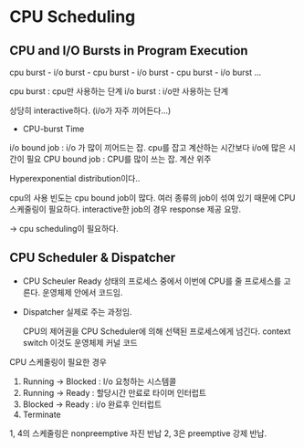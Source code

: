 # CPU Scheduling

## CPU and I/O Bursts in Program Execution

cpu burst - i/o burst - cpu burst - i/o burst - cpu burst - i/o burst ...

cpu burst : cpu만 사용하는 단계
i/o burst : i/o만 사용하는 단계

상당히 interactive하다.
(i/o가 자주 끼어든다...)

- CPU-burst Time

i/o bound job : i/o 가 많이 끼어드는 잡. cpu를 잡고 계산하는 시간보다 i/o에 많은 시간이 필요
CPU bound job : CPU를 많이 쓰는 잡. 계산 위주

Hyperexponential distribution이다..

cpu의 사용 빈도는 cpu bound job이 많다.
여러 종류의 job이 섞여 있기 때문에 CPU 스케줄링이 필요하다.
interactive한 job의 경우 response 제공 요망.

-> cpu scheduling이 필요하다.

## CPU Scheduler & Dispatcher

- CPU Scheuler
    Ready 상태의 프로세스 중에서 이번에 CPU를 줄 프로세스를 고른다.
    운영체제 안에서 코드임.

- Dispatcher
    실제로 주는 과정임.

    CPU의 제어권을 CPU Scheduler에 의해 선택된 프로세스에게 넘긴다. context switch 
    이것도 운영체제 커널 코드

CPU 스케줄링이 필요한 경우
1. Running -> Blocked : I/o 요청하는 시스템콜
2. Running -> Ready : 할당시간 만료로 타이머 인터럽트
3. Blocked -> Ready : i/o 완료후 인터럽트
4. Terminate

1, 4의 스케줄링은 nonpreemptive 자진 반납
2, 3은 preemptive 강제 반납.



